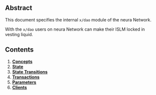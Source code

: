 <!--
order: 0
title: "UnitedContributorsDAO Overview"
parent:
title: "dao"
-->

## Abstract

This document specifies the internal `x/dao` module of the neura Network.

With the `x/dao` users on neura Network can make their ISLM locked in vesting liquid.

## Contents

1. **[Concepts](01_concepts.md)**
2. **[State](02_state.md)**
3. **[State Transitions](03_state_transitions.md)**
4. **[Transactions](04_transactions.md)**
5. **[Parameters](05_parameters.md)**
6. **[Clients](06_clients.md)**